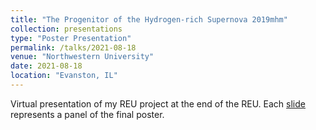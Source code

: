 ```yaml
---
title: "The Progenitor of the Hydrogen-rich Supernova 2019mhm"
collection: presentations
type: "Poster Presentation"
permalink: /talks/2021-08-18
venue: "Northwestern University"
date: 2021-08-18
location: "Evanston, IL"
---
```


Virtual presentation of my REU project at the end of the REU. Each [slide](https://docs.google.com/presentation/d/1qeu5pPqTVvgq0OG14RyjQVnKypyNVPNs8woWP6civvE/edit?usp=sharing) represents a panel of the final poster. 

